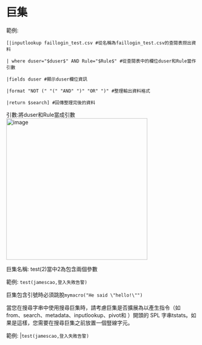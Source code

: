 巨集
===
範例:

    [|inputlookup faillogin_test.csv #從名稱為faillogin_test.csv的查閱表撈出資料
       
    | where duser="$duser$" AND Rule="$Rule$" #從查閱表中的欄位duser和Rule當作引數
        
    |fields duser #顯示duser欄位資訊
        
    |format "NOT (" "(" "AND" ")" "OR" ")" #整理輸出資料格式
        
    |return $search] #回傳整理完後的資料

引數:將duser和Rule當成引數
<img width="374" alt="image" src="https://github.com/favorite986141/jamescao/assets/125249893/a1c3f9bf-3644-4585-9330-b58bff7d216b">

巨集名稱:
test(2)當中2為包含兩個參數 

範例:
`test(jamescao,登入失敗告警)`

巨集包含引號時必須跳脫`mymacro("He said \"hello!\"")`

當您在搜尋字串中使用搜尋巨集時，請考慮巨集是否擴展為以產生指令（如from、search、metadata、inputlookup、pivot和 ）開頭的 SPL 字串tstats。如果是這樣，您需要在搜尋巨集之前放置一個豎線字元。

範例:
|`test(jamescao,登入失敗告警)`
